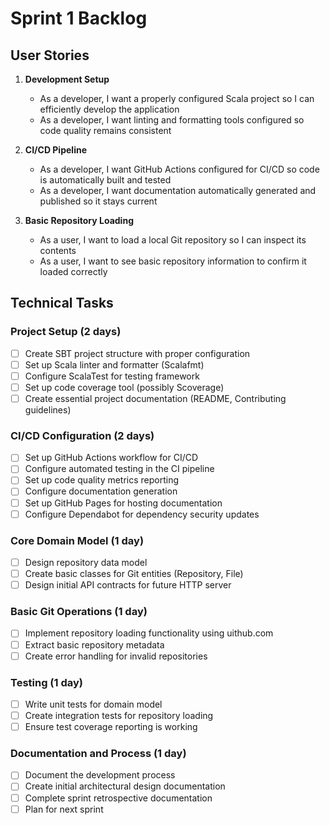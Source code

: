 # Sprint 1 Backlog

## User Stories
1. **Development Setup**
   - As a developer, I want a properly configured Scala project so I can efficiently develop the application
   - As a developer, I want linting and formatting tools configured so code quality remains consistent

2. **CI/CD Pipeline**
   - As a developer, I want GitHub Actions configured for CI/CD so code is automatically built and tested
   - As a developer, I want documentation automatically generated and published so it stays current

3. **Basic Repository Loading**
   - As a user, I want to load a local Git repository so I can inspect its contents
   - As a user, I want to see basic repository information to confirm it loaded correctly

## Technical Tasks

### Project Setup (2 days)
- [ ] Create SBT project structure with proper configuration
- [ ] Set up Scala linter and formatter (Scalafmt)
- [ ] Configure ScalaTest for testing framework
- [ ] Set up code coverage tool (possibly Scoverage)
- [ ] Create essential project documentation (README, Contributing guidelines)

### CI/CD Configuration (2 days)
- [ ] Set up GitHub Actions workflow for CI/CD
- [ ] Configure automated testing in the CI pipeline
- [ ] Set up code quality metrics reporting
- [ ] Configure documentation generation
- [ ] Set up GitHub Pages for hosting documentation
- [ ] Configure Dependabot for dependency security updates

### Core Domain Model (1 day)
- [ ] Design repository data model
- [ ] Create basic classes for Git entities (Repository, File)
- [ ] Design initial API contracts for future HTTP server

### Basic Git Operations (1 day)
- [ ] Implement repository loading functionality using uithub.com
- [ ] Extract basic repository metadata
- [ ] Create error handling for invalid repositories

### Testing (1 day)
- [ ] Write unit tests for domain model
- [ ] Create integration tests for repository loading
- [ ] Ensure test coverage reporting is working

### Documentation and Process (1 day)
- [ ] Document the development process
- [ ] Create initial architectural design documentation
- [ ] Complete sprint retrospective documentation
- [ ] Plan for next sprint 
